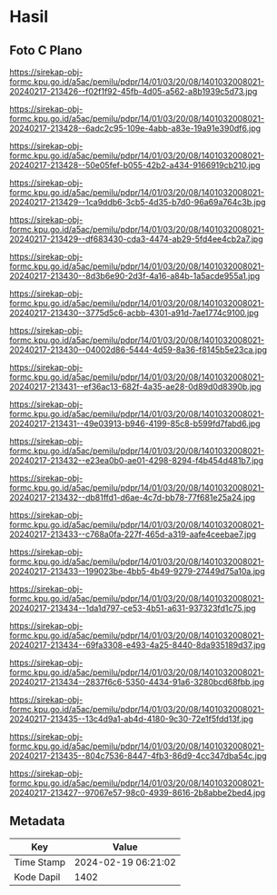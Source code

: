 # Hasil

## Foto C Plano

https://sirekap-obj-formc.kpu.go.id/a5ac/pemilu/pdpr/14/01/03/20/08/1401032008021-20240217-213426--f02f1f92-45fb-4d05-a562-a8b1939c5d73.jpg

https://sirekap-obj-formc.kpu.go.id/a5ac/pemilu/pdpr/14/01/03/20/08/1401032008021-20240217-213428--6adc2c95-109e-4abb-a83e-19a91e390df6.jpg

https://sirekap-obj-formc.kpu.go.id/a5ac/pemilu/pdpr/14/01/03/20/08/1401032008021-20240217-213428--50e05fef-b055-42b2-a434-9166919cb210.jpg

https://sirekap-obj-formc.kpu.go.id/a5ac/pemilu/pdpr/14/01/03/20/08/1401032008021-20240217-213429--1ca9ddb6-3cb5-4d35-b7d0-96a69a764c3b.jpg

https://sirekap-obj-formc.kpu.go.id/a5ac/pemilu/pdpr/14/01/03/20/08/1401032008021-20240217-213429--df683430-cda3-4474-ab29-5fd4ee4cb2a7.jpg

https://sirekap-obj-formc.kpu.go.id/a5ac/pemilu/pdpr/14/01/03/20/08/1401032008021-20240217-213430--8d3b6e90-2d3f-4a16-a84b-1a5acde955a1.jpg

https://sirekap-obj-formc.kpu.go.id/a5ac/pemilu/pdpr/14/01/03/20/08/1401032008021-20240217-213430--3775d5c6-acbb-4301-a91d-7ae1774c9100.jpg

https://sirekap-obj-formc.kpu.go.id/a5ac/pemilu/pdpr/14/01/03/20/08/1401032008021-20240217-213430--04002d86-5444-4d59-8a36-f8145b5e23ca.jpg

https://sirekap-obj-formc.kpu.go.id/a5ac/pemilu/pdpr/14/01/03/20/08/1401032008021-20240217-213431--ef36ac13-682f-4a35-ae28-0d89d0d8390b.jpg

https://sirekap-obj-formc.kpu.go.id/a5ac/pemilu/pdpr/14/01/03/20/08/1401032008021-20240217-213431--49e03913-b946-4199-85c8-b599fd7fabd6.jpg

https://sirekap-obj-formc.kpu.go.id/a5ac/pemilu/pdpr/14/01/03/20/08/1401032008021-20240217-213432--e23ea0b0-ae01-4298-8294-f4b454d481b7.jpg

https://sirekap-obj-formc.kpu.go.id/a5ac/pemilu/pdpr/14/01/03/20/08/1401032008021-20240217-213432--db81ffd1-d6ae-4c7d-bb78-77f681e25a24.jpg

https://sirekap-obj-formc.kpu.go.id/a5ac/pemilu/pdpr/14/01/03/20/08/1401032008021-20240217-213433--c768a0fa-227f-465d-a319-aafe4ceebae7.jpg

https://sirekap-obj-formc.kpu.go.id/a5ac/pemilu/pdpr/14/01/03/20/08/1401032008021-20240217-213433--199023be-4bb5-4b49-9279-27449d75a10a.jpg

https://sirekap-obj-formc.kpu.go.id/a5ac/pemilu/pdpr/14/01/03/20/08/1401032008021-20240217-213434--1da1d797-ce53-4b51-a631-937323fd1c75.jpg

https://sirekap-obj-formc.kpu.go.id/a5ac/pemilu/pdpr/14/01/03/20/08/1401032008021-20240217-213434--69fa3308-e493-4a25-8440-8da935189d37.jpg

https://sirekap-obj-formc.kpu.go.id/a5ac/pemilu/pdpr/14/01/03/20/08/1401032008021-20240217-213434--2837f6c6-5350-4434-91a6-3280bcd68fbb.jpg

https://sirekap-obj-formc.kpu.go.id/a5ac/pemilu/pdpr/14/01/03/20/08/1401032008021-20240217-213435--13c4d9a1-ab4d-4180-9c30-72e1f5fdd13f.jpg

https://sirekap-obj-formc.kpu.go.id/a5ac/pemilu/pdpr/14/01/03/20/08/1401032008021-20240217-213435--804c7536-8447-4fb3-86d9-4cc347dba54c.jpg

https://sirekap-obj-formc.kpu.go.id/a5ac/pemilu/pdpr/14/01/03/20/08/1401032008021-20240217-213427--97067e57-98c0-4939-8616-2b8abbe2bed4.jpg


## Metadata

| Key        | Value               |
| ---------- | ------------------- |
| Time Stamp | 2024-02-19 06:21:02 |
| Kode Dapil | 1402                |



